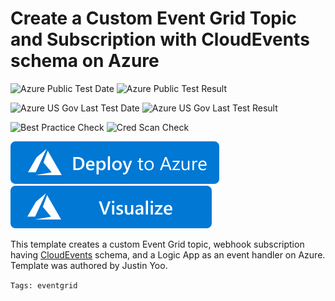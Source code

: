 # Create a Custom Event Grid Topic and Subscription with CloudEvents schema on Azure

![Azure Public Test Date](https://azurequickstartsservice.blob.core.windows.net/badges/101-event-grid-cloudevents/PublicLastTestDate.svg)
![Azure Public Test Result](https://azurequickstartsservice.blob.core.windows.net/badges/101-event-grid-cloudevents/PublicDeployment.svg)

![Azure US Gov Last Test Date](https://azurequickstartsservice.blob.core.windows.net/badges/101-event-grid-cloudevents/FairfaxLastTestDate.svg)
![Azure US Gov Last Test Result](https://azurequickstartsservice.blob.core.windows.net/badges/101-event-grid-cloudevents/FairfaxDeployment.svg)

![Best Practice Check](https://azurequickstartsservice.blob.core.windows.net/badges/101-event-grid-cloudevents/BestPracticeResult.svg)
![Cred Scan Check](https://azurequickstartsservice.blob.core.windows.net/badges/101-event-grid-cloudevents/CredScanResult.svg)

[![Deploy To Azure](https://raw.githubusercontent.com/Azure/azure-quickstart-templates/master/1-CONTRIBUTION-GUIDE/images/deploytoazure.svg?sanitize=true)](https://portal.azure.com/#create/Microsoft.Template/uri/https%3A%2F%2Fraw.githubusercontent.com%2FAzure%2Fazure-quickstart-templates%2Fmaster%2F101-event-grid-cloudevents%2Fazuredeploy.json)
[![Visualize](https://raw.githubusercontent.com/Azure/azure-quickstart-templates/master/1-CONTRIBUTION-GUIDE/images/visualizebutton.svg?sanitize=true)](http://armviz.io/#/?load=https%3A%2F%2Fraw.githubusercontent.com%2FAzure%2Fazure-quickstart-templates%2Fmaster%2F101-event-grid-cloudevents%2Fazuredeploy.json)

This template creates a custom Event Grid topic, webhook subscription having
[CloudEvents](https://cloudevents.io) schema, and a Logic App as an event
handler on Azure. Template was authored by Justin Yoo.

`Tags: eventgrid`
